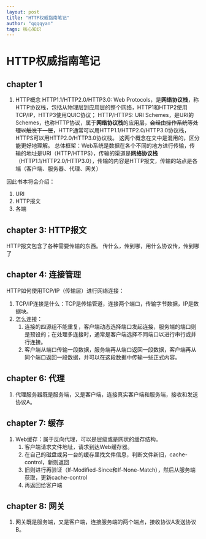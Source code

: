 ```yaml
---
layout: post
title: "HTTP权威指南笔记"
author: "qqqqyan"
tags: 核心知识
---
```



# HTTP权威指南笔记

## chapter 1

1. HTTP概念
HTTP1.1/HTTP2.0/HTTP3.0: Web Protocols，是**网络协议栈**，称HTTP协议栈，包括从物理层到应用层的整个网络，HTTP1和HTTP2使用TCP/IP，HTTP3使用QUIC协议；
HTTP/HTTPS: URI Schemes，是URI的Schemes，也称HTTP协议，属于**网络协议栈**的应用层，~~会经由操作系统等处理以触发下一层~~，HTTP通常可以用HTTP1.1/HTTP2.0/HTTP3.0协议栈，HTTPS可以用HTTP2.0/HTTP3.0协议栈。
这两个概念在文中是混用的，区分能更好地理解。
总体框架：Web系统是数据在各个不同的地方进行传输，传输的地址是URI（HTTP/HTTPS），传输的渠道是**网络协议栈**（HTTP1.1/HTTP2.0/HTTP3.0），传输的内容是HTTP报文，传输的站点是各端（客户端、服务器、代理、网关）

因此书本将会介绍：
1. URI
2. HTTP报文
3. 各端


## chapter 3: HTTP报文
HTTP报文包含了各种需要传输的东西。
传什么，传到哪，用什么协议传，传到哪了

## chapter 4: 连接管理
HTTP如何使用TCP/IP（传输层）进行网络连接：
1. TCP/IP连接是什么：TCP是传输管道，连接两个端口，传输字节数据，IP是数据块。
2. 怎么连接：
   1. 连接的四源组不能重复，客户端动态选择端口发起连接，服务端的端口则是预设的；在处理多连接时，通常是客户端选择不同端口以进行串行或并行连接。
   2. 客户端从端口传输一段数据，服务端再从端口返回一段数据，客户端再从同个端口返回一段数据，并可以在这段数据中传输一些正式内容。
   
## chapter 6: 代理
1. 代理服务器既是服务端，又是客户端，连接真实客户端和服务端，接收和发送协议A。


## chapter 7: 缓存
1. Web缓存：属于反向代理，可以是层级或是网状的缓存结构。
   1. 客户端请求文件地址，请求到达Web缓存器。
   2. 在自己的磁盘或另一台的缓存里找文件信息，判断文件新旧，cache-control，新则返回
   3. 旧则进行再验证（If-Modified-Since和If-None-Match），然后从服务端获取，更新cache-control
   4. 再返回给客户端

## chapter 8: 网关
1. 网关既是服务端，又是客户端，连接服务端的两个端点，接收协议A发送协议B。